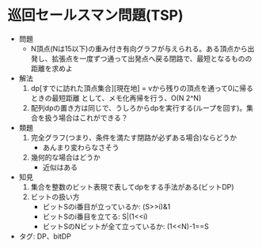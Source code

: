 # 巡回セールスマン問題(TSP)

- 問題
    - N頂点(Nは15以下)の重み付き有向グラフが与えられる。ある頂点から出発し、拡張点を一度ずつ通って出発点へ戻る閉路で、最短となるものの距離を求めよ
- 解法
    1. dp[すでに訪れた頂点集合][現在地] = vから残りの頂点を通って0に帰るときの最短距離 として、メモ化再帰を行う、O(N 2^N)
    2. 配列dpの置き方は同じで、うしろからdpを実行する(ループを回す)。集合を扱う場合はこれができる？
- 類題
    1. 完全グラフ(つまり、条件を満たす閉路が必ずある場合)ならどうか
        - あんまり変わらなさそう
    2. 幾何的な場合はどうか
        - 近似はある
- 知見
    1. 集合を整数のビット表現で表してdpをする手法がある(ビットDP)
    2. ビットの扱い方
        - ビットSのi番目が立っているか: (S>>i)&1
        - ビットSのi番目を立てる: S|(1<<i)
        - ビットSのNビットが全て立っているか: (1<<N)-1==S
- タグ: DP、bitDP

